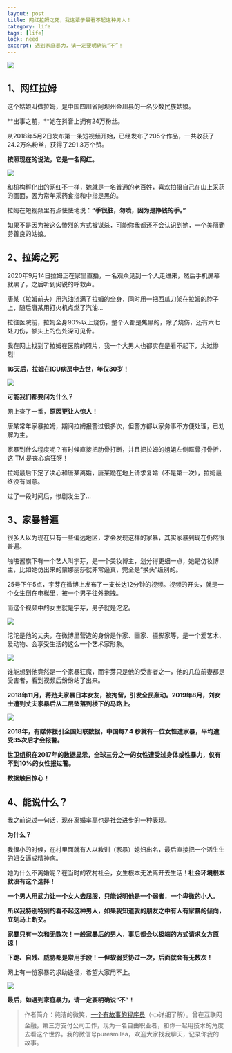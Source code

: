 ```yaml
---
layout: post
title: 网红拉姆之死，我这辈子最看不起这种男人！
category: life
tags: [life]
lock: need
excerpt: 遇到家庭暴力，请一定要明确说“不”！
---
```


![](http://favorites.ren/assets/images/2020/it/lamu/lamu01.jpg) 

## 1、网红拉姆

这个姑娘叫做拉姆，是中国四川省阿坝州金川县的一名少数民族姑娘。

**出事之前，**她在抖音上拥有24万粉丝。

从2018年5月2日发布第一条短视频开始，已经发布了205个作品，一共收获了24.2万名粉丝，获得了291.3万个赞。

**按照现在的说法，它是一名网红。**

![](http://favorites.ren/assets/images/2020/it/lamu/lamu02.jpg) 

和机构孵化出的网红不一样，她就是一名普通的老百姓，喜欢拍摄自己在山上采药的画面，因为常年采药食指和中指是黑的。

拉姆在短视频里有点怯怯地说：**“手很脏，勿喷，因为是挣钱的手。”**

如果不是因为被这么惨烈的方式被谋杀，可能你我都还不会认识到她，一个美丽勤劳善良的姑娘。

## 2、拉姆之死

2020年9月14日拉姆正在家里直播，一名观众见到一个人走进来，然后手机屏幕就黑了，之后听到尖锐的呼救声。

唐某（拉姆前夫）用汽油浇满了拉姆的全身，同时用一把西瓜刀架在拉姆的脖子上，随后唐某用打火机点燃了汽油...

拉往医院前，拉姆全身90%以上烧伤，整个人都是焦黑的，除了烧伤，还有六七处刀伤，额头上的伤处深可见骨。

我在网上找到了拉姆在医院的照片，我一个大男人也都实在是看不起下，太过惨烈!

**16天后，拉姆在ICU病房中去世，年仅30岁！**

![](http://favorites.ren/assets/images/2020/it/lamu/lamu03.jpg) 

**可能我们都要问为什么？**

网上查了一番，**原因更让人惊人！**

唐某常年家暴拉姆，期间拉姆报警过很多次，但警方都以家务事不方便处理，已劝解为主。

家暴到什么程度呢？有时候直接把肋骨打断，并且把拉姆的姐姐左侧眶骨打骨折，这 TM 是丧心病狂呀！

拉姆最后下定了决心和唐某离婚，唐某跪在地上请求复婚（不是第一次），拉姆最终没有同意。

过了一段时间后，惨剧发生了...

## 3、家暴普遍

很多人以为现在只有一些偏远地区，才会发现这样的家暴，其实家暴到现在仍然很普遍。

啪啪酱旗下有一个艺人叫宇芽，是一个美妆博主，划分得更细一点，她是仿妆博主，比如她仿出来的蒙娜丽莎就非常逼真，完全是“换头”级别的。

25号下午5点，宇芽在微博上发布了一支长达12分钟的视频。视频的开头，就是一个女生倒在电梯里，被一个男子往外拖拽。

而这个视频中的女生就是宇芽，男子就是沱沱。

![](http://favorites.ren/assets/images/2020/it/lamu/lamu04.jpg) 

沱沱是他的丈夫，在微博里营造的身份是作家、画家、摄影家等，是一个爱艺术、爱动物、会享受生活的这么一个艺术家形象。

![](http://favorites.ren/assets/images/2020/it/lamu/lamu05.jpg) 

谁能想到他竟然是一个家暴狂魔，而宇芽只是他的受害者之一，他的几位前妻都是受害者，看到视频后纷纷站了出来。

**2018年11月，蒋劲夫家暴日本女友，被拘留，引发全民轰动。2019年8月，刘女士遭到丈夫家暴后从二层坠落到楼下的马路上。**

![](http://favorites.ren/assets/images/2020/it/lamu/lamu06.jpg) 

**2018年，有媒体援引全国妇联数据，中国每7.4 秒就有一位女性遭家暴，平均遭受35次后才会报警。**

**世卫组织在2017年的数据显示，全球三分之一的女性遭受过身体或性暴力，仅有不到10%的女性报过警。**

**数据触目惊心！**

## 4、能说什么？

我之前说过一句话，现在离婚率高也是社会进步的一种表现。

**为什么？**

我很小的时候，在村里面就有人以教训（家暴）媳妇出名，最后直接把一个活生生的妇女逼成精神病。

她为什么不离婚呢？在当时的农村社会，女生根本无法离开去生活！**社会环境根本就没有这个选择！**

**一个男人用武力让一个女人去屈服，只能说明他是一个弱者，一个卑微的小人。**

**所以我特别特别的看不起这种男人，如果我知道我的朋友之中有人有家暴的倾向，立刻马上断交。**

**家暴只有一次和无数次！一般家暴后的男人，事后都会以极端的方式请求女方原谅！**

**下跪、自残、威胁都是常用手段！一但软弱妥协过一次，后面就会有无数次！**

网上有一份家暴的求助途径，希望大家用不上。

![](http://favorites.ren/assets/images/2020/it/lamu/lamu07.jpg) 

**最后，如遇到家庭暴力，请一定要明确说“不”！**


>作者简介：纯洁的微笑，[一个有故事的程序员](https://mp.weixin.qq.com/s/bPk_-DcGF_7lTDoR1pKqVg)（👈详细了解）。曾在互联网金融，第三方支付公司工作，现为一名自由职业者，和你一起用技术的角度去看这个世界。我的微信号puresmilea，欢迎大家找我聊天，记录你我的故事。
